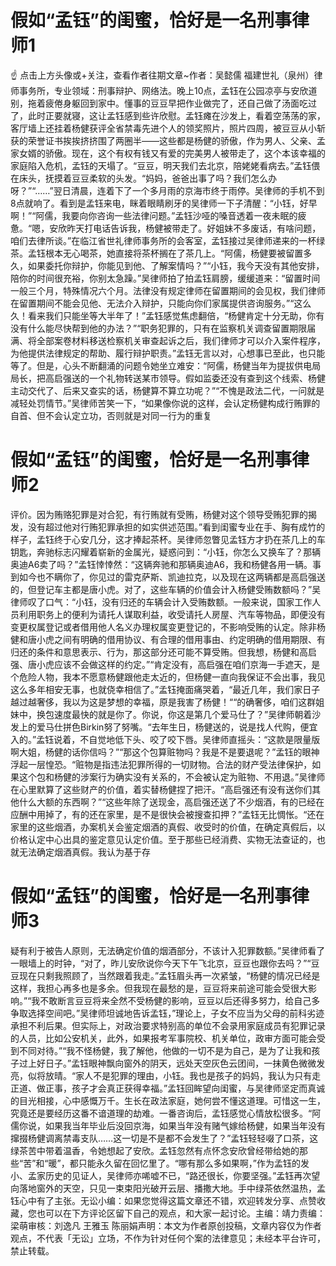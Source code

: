 # 假如“孟钰”的闺蜜，恰好是一名刑事律师1

☝ 点击上方头像或+关注，查看作者往期文章~作者：吴懿儒 福建世礼（泉州）律师事务所，专业领域：刑事辩护、网络法。晚上10点，孟钰在公园凉亭与安欣道别，拖着疲倦身躯回到家中。懂事的豆豆早把作业做完了，还自己做了汤面吃过了，此时正要就寝，这让孟钰感到些许欣慰。孟钰瘫在沙发上，看着空荡荡的家，客厅墙上还挂着杨健获评全省禁毒先进个人的领奖照片，照片四周，被豆豆从小斩获的荣誉证书挨挨挤挤围了两圈半——这些都是杨健的骄傲，作为男人、父亲、孟家女婿的骄傲。现在，这个有权有钱又有爱的完美男人被带走了，这个本该幸福的家庭陷入危机，孟钰的天塌了。“豆豆，明天我们去北京，陪姥姥看病去。”孟钰偎在床头，抚摸着豆豆柔软的头发。“妈妈，爸爸出事了吗？我们怎么办呀？”“……”翌日清晨，连着下了一个多月雨的京海市终于雨停。吴律师的手机不到8点就响了。看到是孟钰来电，眯着眼睛刷牙的吴律师一下子清醒：“小钰，好早啊！”“阿儒，我要向你咨询一些法律问题。”孟钰沙哑的嗓音透着一夜未眠的疲惫。“嗯，安欣昨天打电话告诉我，杨健被带走了。好姐妹不多废话，有啥问题，咱们去律所谈。”在临江省世礼律师事务所的会客室，孟钰接过吴律师递来的一杯绿茶。孟钰根本无心喝茶，她直接将茶杯搁在了茶几上。“阿儒，杨健要被留置多久，如果委托你辩护，你能见到他、了解案情吗？”“小钰，我今天没有其他安排，陪你的时间很充裕，你别太急躁。”吴律师拍了拍孟钰肩膀，缓缓道来：“留置时间一般三个月，特殊情况六个月。法律没有规定律师在留置期间的会见权，我们律师在留置期间不能会见他、无法介入辩护，只能向你们家属提供咨询服务。”“这么久！看来我们只能坐等大半年了！”孟钰感觉焦虑翻倍，“杨健肯定十分无助，你有没有什么能尽快帮到他的办法？”“职务犯罪的，只有在监察机关调查留置期限届满、将全部案卷材料移送检察机关审查起诉之后，我们律师才可以介入案件程序，为他提供法律规定的帮助、履行辩护职责。”孟钰无言以对，心想事已至此，也只能等了。但是，心头不断翻涌的问题令她坐立难安：“阿儒，杨健当年为提拔供电局局长，把高启强送的一个礼物转送某市领导。假如监委还没有查到这个线索、杨健主动交代了、后来又查实的话，杨健算不算立功呢？”“不愧是政法二代，一问就是减轻处罚情节。”吴律师苦笑一下，“如果像你说的这样，会认定杨健构成行贿罪的自首、但不会认定立功，否则就是对同一行为的重复

# 假如“孟钰”的闺蜜，恰好是一名刑事律师2

评价。因为贿赂犯罪是对合犯，有行贿就有受贿，杨健对这个领导受贿犯罪的揭发，没有超过他对行贿犯罪承担的如实供述范围。”看到闺蜜专业在手、胸有成竹的样子，孟钰终于心安几分，这才捧起茶杯。吴律师忽瞥见孟钰方才扔在茶几上的车钥匙，奔驰标志闪耀着崭新的金属光，疑惑问到：“小钰，你怎么又换车了？那辆奥迪A6卖了吗？”孟钰悻悻然：“这辆奔驰和那辆奥迪A6，我和杨健各用一辆。事到如今也不瞒你了，你见过的雷克萨斯、凯迪拉克，以及现在这两辆都是高启强送的，但登记车主都是唐小虎。对了，这些车辆的价值会计入杨健受贿数额吗？”吴律师叹了口气：“小钰，没有归还的车辆会计入受贿数额。一般来说，国家工作人员利用职务上的便利为请托人谋取利益，收受请托人房屋、汽车等物品，即便没有变更权属登记或者借用他人名义办理权属变更登记的，不影响受贿的认定。除非杨健和唐小虎之间有明确的借用协议、有合理的借用事由、约定明确的借用期限、有归还的条件和意思表示、行为，那这部分还可能不算受贿。但我想，杨健和高启强、唐小虎应该不会做这样的约定。”“肯定没有，高启强在咱们京海一手遮天，是个危险人物，我本不愿意杨健跟他走太近的，但杨健一直向我保证不会出事，我见这么多年相安无事，也就侥幸相信了。”孟钰掩面痛哭着，“最近几年，我们家日子越过越奢侈，我以为这是梦想的幸福，原是我害了杨健！““的确奢侈，咱们这群姐妹中，换包速度最快的就是你了。你说，你这是第几个爱马仕了？”吴律师朝着沙发上的爱马仕拼色Birkin努了努嘴。“去年生日，杨健送的，说是找人代购，便宜入的。”孟钰说着，不自觉地低下头、咬了咬下唇。吴律师直摇头：“这款是限量版啊大姐，杨健的话你信吗？”“那这个包算赃物吗？我是不是要退呢？”孟钰的眼神浮起一层惶恐。“赃物是指违法犯罪所得的一切财物。合法的财产受法律保护，如果这个包和杨健的涉案行为确实没有关系的，不会被认定为赃物、不用退。”吴律师在心里默算了这些财产的价值，着实替杨健捏了把汗。“高启强还有没有送你们其他什么大额的东西啊？”“这些年除了送现金，高启强还送了不少烟酒，有的已经在应酬中用掉了，有的还在家里，是不是很快会被搜查扣押？”孟钰无比惆怅。“还在家里的这些烟酒，办案机关会鉴定烟酒的真假、收受时的价值，在确定真假后，以价格认定中心出具的鉴定意见认定价值。至于那些已经消费、实物无法查证的，也就无法确定烟酒真假。我认为基于存

# 假如“孟钰”的闺蜜，恰好是一名刑事律师3

疑有利于被告人原则，无法确定价值的烟酒部分，不该计入犯罪数额。”吴律师看了一眼墙上的时钟，“对了，昨儿安欣说你今天下午飞北京，豆豆也跟你去吗？”“豆豆现在只剩我照顾了，当然跟着我走。”孟钰眉头再一次紧皱，“杨健的情况已经是这样，我担心再多也是多余。但我现在最愁的是，豆豆将来前途可能会受很大影响。”“我不敢断言豆豆将来全然不受杨健的影响，豆豆以后还得多努力，给自己多争取选择空间吧。”吴律师坦诚地告诉孟钰，”理论上，子女不应当为父母的前科劣迹承担不利后果。但实际上，对政治要求特别高的单位不会录用家庭成员有犯罪记录的人员，比如公安机关，此外，如果报考军事院校、机关单位，政审方面可能会受到不同对待。”“我不怪杨健，我了解他，他做的一切不是为自己，是为了让我和孩子过上好日子。”孟钰眼神飘向窗外的阴天，远处天空灰色云团间，一抹黄色微微发亮，似将放晴。“家人不是犯罪的理由，小钰。我也是孩子的妈妈，我认为只有走正道、做正事，孩子才会真正获得幸福。”孟钰回眸望向闺蜜，与吴律师坚定而真诚的目光相接，心中感慨万千。生长在政法家庭，她何尝不懂这道理。可惜这一生，究竟还是要经历这番不谙道理的劫难。一番咨询后，孟钰感觉心情放松很多。“阿儒你说，如果我当年毕业后没回京海，如果当年没有赌气嫁给杨健，如果当年没有撺掇杨健调离禁毒支队……这一切是不是都不会发生了？”孟钰轻轻啜了口茶，这绿茶苦中带着温香，令她想起了安欣。孟钰忽然有点怀念安欣曾经带给她的那些“苦”和“暖”，都只能永久留在回忆里了。“哪有那么多如果啊，”作为孟钰的发小、孟家历史的见证人，吴律师亦唏嘘不已，“路还很长，你要坚强。”孟钰再次望向落地窗外的天空，只见一束束阳光破开云层、播撒大地。手中绿茶依然温热，孟钰心中有了主张。无讼小编：如果您觉得这篇文章还不错，欢迎转发分享、点赞收藏，您也可以在下方评论区留下自己的观点，和大家一起讨论。主编：靖力责编：梁萌审核：刘逸凡 王雅玉 陈丽娟声明：本文为作者原创投稿，文章内容仅为作者观点，不代表「无讼」立场，不作为针对任何个案的法律意见；未经本平台许可，禁止转载。

